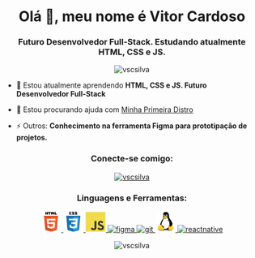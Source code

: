 <h1 align="center">Olá 👋, meu nome é Vitor Cardoso</h1>
<h3 align="center">Futuro Desenvolvedor Full-Stack. Estudando atualmente HTML, CSS e JS.</h3>

<p align="center"> <img src="https://komarev.com/ghpvc/?username=vscsilva&label=Profile%20views&color=0e75b6&style=flat" alt="vscsilva" /> </p>

- 🌱 Estou atualmente aprendendo **HTML, CSS e JS. Futuro Desenvolvedor Full-Stack**

- 🤝 Estou procurando ajuda com [Minha Primeira Distro](https://github.com/vscsilva/minha-primeira-distro)

- ⚡ Outros: **Conhecimento na ferramenta Figma para prototipação de projetos.**

<h3 align="center">Conecte-se comigo:</h3>
<p align="center">
<a href="https://linkedin.com/in/vscsilva" target="blank"><img align="center" src="https://raw.githubusercontent.com/rahuldkjain/github-profile-readme-generator/master/src/images/icons/Social/linked-in-alt.svg" alt="vscsilva" height="30" width="40" /></a>
</p>

<h3 align="center">Linguagens e Ferramentas:</h3>
<p align="center"> <a href="https://www.w3.org/html/" target="_blank"> <img src="https://raw.githubusercontent.com/devicons/devicon/master/icons/html5/html5-original-wordmark.svg" alt="html5" width="40" height="40"/> </a> <a href="https://www.w3schools.com/css/" target="_blank"> <img src="https://raw.githubusercontent.com/devicons/devicon/master/icons/css3/css3-original-wordmark.svg" alt="css3" width="40" height="40"/> </a> <a href="https://developer.mozilla.org/en-US/docs/Web/JavaScript" target="_blank"> <img src="https://raw.githubusercontent.com/devicons/devicon/master/icons/javascript/javascript-original.svg" alt="javascript" width="40" height="40"/> </a><a href="https://www.figma.com/" target="_blank"> <img src="https://www.vectorlogo.zone/logos/figma/figma-icon.svg" alt="figma" width="40" height="40"/> </a> <a href="https://git-scm.com/" target="_blank"> <img src="https://www.vectorlogo.zone/logos/git-scm/git-scm-icon.svg" alt="git" width="40" height="40"/> </a>   <a href="https://www.linux.org/" target="_blank"> <img src="https://raw.githubusercontent.com/devicons/devicon/master/icons/linux/linux-original.svg" alt="linux" width="40" height="40"/> </a> <a href="https://reactnative.dev/" target="_blank"> <img src="https://reactnative.dev/img/header_logo.svg" alt="reactnative" width="40" height="40"/> </a> </p>

<p align="center"><img align="center" src="https://github-readme-stats.vercel.app/api/top-langs?username=vscsilva&show_icons=true&locale=en&layout=compact" alt="vscsilva" /></p>
